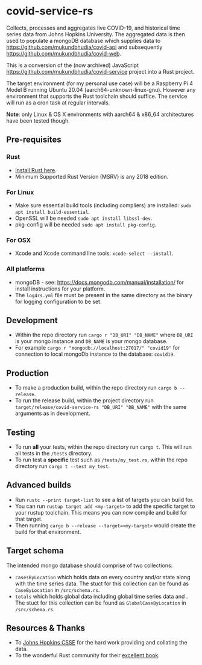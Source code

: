 # covid-service-rs

Collects, processes and aggregates live COVID-19, and historical time series data from Johns Hopkins University. The aggregated data is then used to populate a mongoDB database which supplies data to https://github.com/mukundbhudia/covid-api and subsequently https://github.com/mukundbhudia/covid-web.

This is a conversion of the (now archived) JavaScript https://github.com/mukundbhudia/covid-service project into a Rust project.

The target environment (for my personal use case) will be a Raspberry Pi 4 Model B running Ubuntu 20.04 (aarch64-unknown-linux-gnu). However any environment that supports the Rust toolchain should suffice. The service will run as a cron task at regular intervals.

**Note**: only Linux & OS X environments with aarch64 & x86_64 architectures have been tested though.

## Pre-requisites

### Rust

- [Install Rust here](https://www.rust-lang.org/tools/install).
- Minimum Supported Rust Version (MSRV) is any 2018 edition.

### For Linux

- Make sure essential build tools (including compliers) are installed: `sudo apt install build-essential`.
- OpenSSL will be needed `sudo apt install libssl-dev`.
- pkg-config will be needed `sudo apt install pkg-config`.

### For OSX

- Xcode and Xcode command line tools: `xcode-select --install`.

### All platforms

- mongoDB - see: https://docs.mongodb.com/manual/installation/ for install instructions for your platform.
- The `log4rs.yml` file must be present in the same directory as the binary for logging configuration to be set.

## Development

- Within the repo directory run `cargo r "DB_URI" "DB_NAME"` where `DB_URI` is your mongo instance and `DB_NAME` is your mongo database.
- For example `cargo r "mongodb://localhost:27017/" "covid19"` for connection to local mongoDb instance to the database: `covid19`.

## Production

- To make a production build, within the repo directory run `cargo b --release`.
- To run the release build, within the project directory run `target/release/covid-service-rs "DB_URI" "DB_NAME"` with the same arguments as in development.

## Testing

- To run **all** your tests, within the repo directory run `cargo t`. This will run all tests in the `/tests` directory.
- To run test a **specific** test such as `/tests/my_test.rs`, within the repo directory run `cargo t --test my_test`.

## Advanced builds

- Run `rustc --print target-list` to see a list of targets you can build for.
- You can run `rustup target add <my-target>` to add the specific target to your rustup toolchain. This means you can now compile and build for that target.
- Then running `cargo b --release --target=<my-target>` would create the build for that environment.

## Target schema

The intended mongo database should comprise of two collections:

- `casesByLocation` which holds data on every country and/or state along with the time series data. The stuct for this collection can be found as `CaseByLocation` in `/src/schema.rs`.
- `totals` which holds global data including global time series data and . The stuct for this collection can be found as `GlobalCaseByLocation` in `/src/schema.rs`.

## Resources & Thanks

- To [Johns Hopkins CSSE](https://github.com/CSSEGISandData/COVID-19) for the hard work providing and collating the data.
- To the wonderful Rust community for their [excellent book](https://doc.rust-lang.org/book/).
